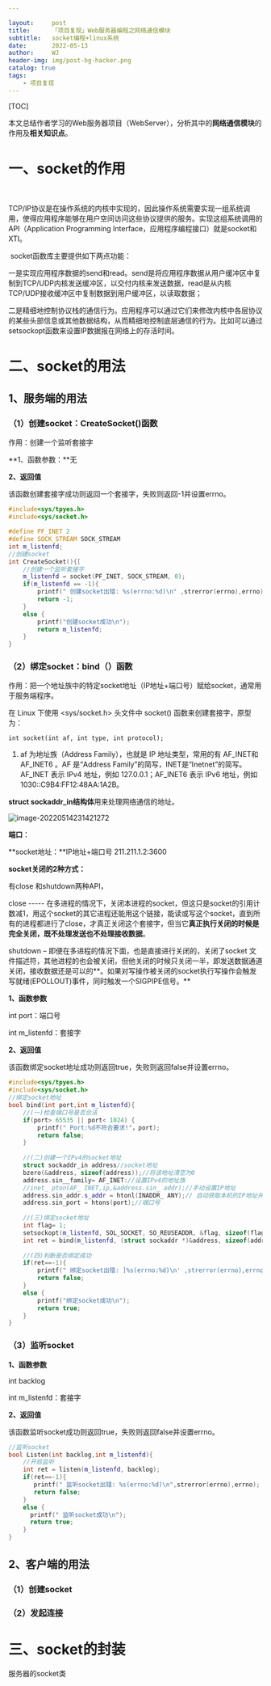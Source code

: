 ```yaml
---

layout:     post
title:      「项目复现」Web服务器编程之网络通信模块
subtitle:   socket编程+linux系统
date:       2022-05-13
author:     WJ
header-img: img/post-bg-hacker.png
catalog: true
tags:
    - 项目复现
---
```


[TOC]

​	   本文总结作者学习的Web服务器项目（WebServer），分析其中的**网络通信模块**的作用及**相关知识点**。

# 一、socket的作用

​		

​		TCP/IP协议是在操作系统的内核中实现的，因此操作系统需要实现一组系统调用，使得应用程序能够在用户空间访问这些协议提供的服务。实现这组系统调用的API（Application Programming Interface，应用程序编程接口）就是socket和XTI。

​		socket函数库主要提供如下两点功能：

​		一是实现应用程序数据的send和read。send是将应用程序数据从用户缓冲区中复制到TCP/UDP内核发送缓冲区，以交付内核来发送数据，read是从内核TCP/UDP接收缓冲区中复制数据到用户缓冲区，以读取数据；

​		二是精细地控制协议栈的通信行为。应用程序可以通过它们来修改内核中各层协议的某些头部信息或其他数据结构，从而精细地控制底层通信的行为。比如可以通过setsockopt函数来设置IP数据报在网络上的存活时间。

# 二、socket的用法

## 1、服务端的用法

### （1）创建socket：CreateSocket()函数

作用：创建一个监听套接字

**1、函数参数：**无

**2、返回值**

该函数创建套接字成功则返回一个套接字，失败则返回-1并设置errno。

```c++
#include<sys/tpyes.h> 
#include<sys/socket.h>

#define PF_INET 2
#define SOCK_STREAM SOCK_STREAM
int m_listenfd;
//创建socket
int CreateSocket(){[
    //创建一个监听套接字
    m_listenfd = socket(PF_INET, SOCK_STREAM, 0); 
    if(m_listenfd == -1){
        printf(" 创建socket出错: %s(errno:%d)\n" ,strerror(errno),errno);
        return -1;
    }
    else {
        printf("创建socket成功\n"); 
        return m_listenfd;
    }
}

```



### （2）绑定socket：bind（）函数

作用：把一个地址族中的特定socket地址（IP地址+端口号）赋给socket，通常用于服务端程序。

在 Linux 下使用 <sys/socket.h> 头文件中 socket() 函数来创建套接字，原型为：

```
int socket(int af, int type, int protocol);
```

1) af 为地址族（Address Family），也就是 IP 地址类型，常用的有 AF_INET和AF_INET6 。AF 是“Address Family”的简写，INET是“Inetnet”的简写。AF_INET 表示 IPv4 地址，例如 127.0.0.1；AF_INET6 表示 IPv6 地址，例如 1030::C9B4:FF12:48AA:1A2B。

 **struct sockaddr_in结构体**用来处理网络通信的地址。

![image-20220514231421272](C:\Users\dell\AppData\Roaming\Typora\typora-user-images\image-20220514231421272.png) 

**端口**：

**socket地址：**IP地址+端口号   211.211.1.2:3600

**socket关闭的2种方式：**

有close 和shutdown两种API，

close ----- 在多进程的情况下，关闭本进程的socket，但这只是socket的引用计数减1，用这个socket的其它进程还能用这个链接，能读或写这个socket，直到所有的进程都进行了close，才真正关闭这个套接字，但当它**真正执行关闭的时候是完全关闭，既不处理发送也不处理接收数据**。

shutdown – 即便在多进程的情况下面，也是直接进行关闭的，关闭了socket 文件描述符，其他进程的也会被关闭，但他关闭的时候只关闭一半，即发送数据通道关闭，接收数据还是可以的**。如果对写操作被关闭的socket执行写操作会触发写就绪(EPOLLOUT)事件，同时触发一个SIGPIPE信号。**

**1、函数参数**

int port：端口号

int m_listenfd：套接字

**2、返回值**

该函数绑定socket地址成功则返回true，失败则返回false并设置errno。

```c++
#include<sys/tpyes.h> 
#include<sys/socket.h> 
//绑定socket地址
bool bind(int port,int m_listenfd){
    //(一)检查端口号是否合法
    if(port> 65535 || port< 1024) { 
        printf(" Port:%d不符合要求!"，port);
        return false;
    }
    
    //(二)创建一个IPv4的socket地址
    struct sockaddr_in address//socket地址
    bzero(&address, sizeof(address));//将该地址清空为0
    address.sin__family= AF_INET://设置IPv4的地址族
    //inet_ pton(AF_ INET,ip,&address.sin_ addr);//手动设置IP地址
    address.sin_addr.s_addr = htonl(INADDR_ ANY);// 自动获取本机的IP地址并且设置
    address.sin_port = htons(port);//端口号 
    
    //(三)绑定socket地址
    int flag= 1;
    setsockopt(m_listenfd, SOL_SOCKET, SO_REUSEADDR, &flag, sizeof(flag));//允许重用本地地址和端口
    int ret = bind(m_listenfd, (struct sockaddr *)&address, sizeof(address));//绑定socket地址（IP地址+端口号）
    
    //(四)判断是否绑定成功
    if(ret==-1){
        printf(" 绑定socket出错: ]%s(errno:%d)\n' ,strerror(errno),errno);
        return false;
    }
    else {
        printf("绑定socket成功\n");
        return true;
    }
}
```

### （3）监听socket

**1、函数参数**

int backlog

int m_listenfd：套接字

**2、返回值**

该函数监听socket成功则返回true，失败则返回false并设置errno。

```c++
//监听socket
bool Listen(int backlog,int m_listenfd){
    //开启监听
    int ret = listen(m_listenfd, backlog); 
    if(ret==-1){
       printf(" 监听socket出错: %s(errno:%d)\n",strerror(errno),errno);
       return false;
    }
    else {
      printf(" 监听socket成功\n");
      return true;
    }
}

```



## 2、客户端的用法

### （1）创建socket

### （2）发起连接

# 三、socket的封装

服务器的socket类

```C++

```

